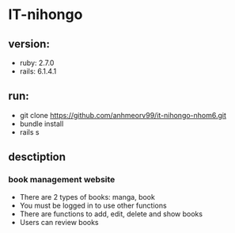 # IT-nihongo
## version:
- ruby: 2.7.0
- rails: 6.1.4.1
## run:
- git clone  https://github.com/anhmeorv99/it-nihongo-nhom6.git
- bundle install
- rails s
## desctiption
### book management website
- There are 2 types of books: manga, book
- You must be logged in to use other functions
- There are functions to add, edit, delete and show books
- Users can review books
